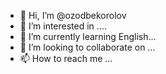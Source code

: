 - 👋 Hi, I’m @ozodbekorolov
- 👀 I’m interested in ....
- 🌱 I’m currently learning English...
- 💞️ I’m looking to collaborate on ...
- 📫 How to reach me ...

<!---
ozodbekorolov23/ozodbekorolov23 is a ✨ special ✨ repository because its `README.md` (this file) appears on your GitHub profile.
You can click the Preview link to take a look at your changes.
--->
